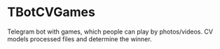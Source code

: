 # TBotCVGames
Telegram bot with games, which people can play by photos/videos. CV models processed files and determine the winner.
